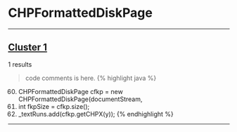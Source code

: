 # CHPFormattedDiskPage

***

## [Cluster 1](./1)
1 results
> code comments is here.
{% highlight java %}
60. CHPFormattedDiskPage cfkp = new CHPFormattedDiskPage(documentStream,
63. int fkpSize = cfkp.size();
67.   _textRuns.add(cfkp.getCHPX(y));
{% endhighlight %}

***

